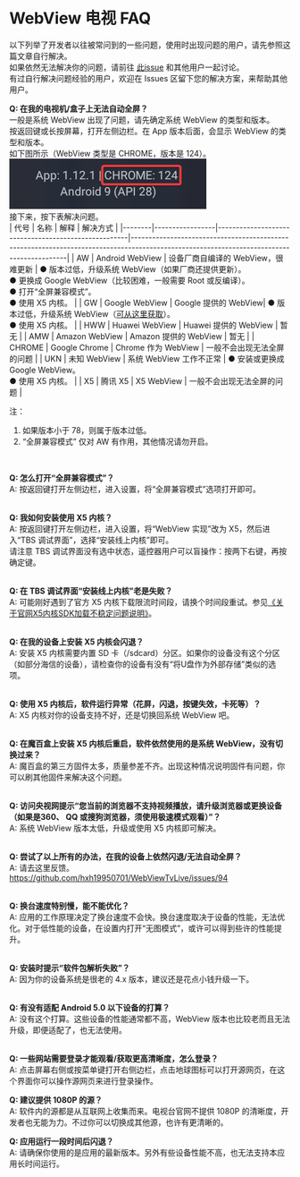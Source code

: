<h1>WebView 电视 FAQ</h1>

以下列举了开发者以往被常问到的一些问题，使用时出现问题的用户，请先参照这篇文章自行解决。<br/>
如果依然无法解决你的问题，请前往 [此issue](https://github.com/hxh19950701/WebViewTvLive/issues/94) 和其他用户一起讨论。<br/>
有过自行解决问题经验的用户，欢迎在 Issues 区留下您的解决方案，来帮助其他用户。<br/>

**Q: 在我的电视机/盒子上无法自动全屏？**<br/>
一般是系统 WebView 出现了问题，请先确定系统 WebView 的类型和版本。<br/>
按返回键或长按屏幕，打开左侧边栏。在 App 版本后面，会显示 WebView 的类型和版本。<br/>
如下图所示（WebView 类型是 CHROME，版本是 124）。<br/>
![img.png](images/image_8.png)<br/>
接下来，按下表解决问题。<br/>
| 代号   | 名称 | 解释 | 解决方式 |
|--------|-----------------|-----------------------------------------------------|------------------------------------------------------------------------------------------------------------------------------------------|
| AW     | Android WebView | 设备厂商自编译的 WebView，很难更新 | ● 版本过低，升级系统 WebView（如果厂商还提供更新）。<br/> ● 更换成 Google WebView（比较困难，一般需要 Root 或反编译）。<br/> ● 打开“全屏兼容模式”。<br/> ● 使用 X5 内核。 |
| GW     | Google WebView  | Google 提供的 WebView| ● 版本过低，升级系统 WebView（[可从这里获取](https://www.apkmirror.com/apk/google-inc/android-system-webview/)）。<br/> ● 使用 X5 内核。            |
| HWW    | Huawei WebView  | Huawei 提供的 WebView | 暂无 |
| AMW    | Amazon WebView  | Amazon 提供的 WebView  | 暂无 |
| CHROME | Google Chrome | Chrome 作为 WebView | 一般不会出现无法全屏的问题 |
| UKN | 未知 WebView | 系统 WebView 工作不正常 | ● 安装或更换成 Google WebView。<br/> ● 使用 X5 内核。 |
| X5 | 腾讯 X5 | X5 WebView | 一般不会出现无法全屏的问题 |

注：<br/>
1. 如果版本小于 78，则属于版本过低。<br/>
2. “全屏兼容模式” 仅对 AW 有作用，其他情况请勿开启。<br/>
<br/>

**Q: 怎么打开“全屏兼容模式”？**<br/>
A: 按返回键打开左侧边栏，进入设置，将“全屏兼容模式”选项打开即可。<br/>
<br/>

**Q: 我如何安装使用 X5 内核？**<br/>
A: 按返回键打开左侧边栏，进入设置，将“WebView 实现”改为 X5，然后进入“TBS 调试界面”，选择“安装线上内核”即可。<br/>
请注意 TBS 调试界面没有选中状态，遥控器用户可以盲操作：按两下右键，再按确定键。<br/>
<br/>

**Q: 在 TBS 调试界面“安装线上内核”老是失败？**<br/>
A: 可能刚好遇到了官方 X5 内核下载限流时间段，请换个时间段重试。参见[《关于官网X5内核SDK加载不稳定问题说明》](https://doc.weixin.qq.com/doc/w3_AGoAtwbdAFwlo0hmqkbTl6p19tCOV)。<br/>
<br/>

**Q: 在我的设备上安装 X5 内核会闪退？**<br/>
A: 安装 X5 内核需要内置 SD 卡（/sdcard）分区。如果你的设备没有这个分区（如部分海信的设备），请检查你的设备有没有“将U盘作为外部存储”类似的选项。<br/>
<br/>

**Q: 使用 X5 内核后，软件运行异常（花屏，闪退，按键失效，卡死等）？**<br/>
A: X5 内核对你的设备支持不好，还是切换回系统 WebView 吧。<br/>
<br/>

**Q: 在魔百盒上安装 X5 内核后重启，软件依然使用的是系统 WebView，没有切换过来？**<br/>
A: 魔百盒的第三方固件太多，质量参差不齐。出现这种情况说明固件有问题，你可以刷其他固件来解决这个问题。<br/>
<br/>

**Q: 访问央视网提示“您当前的浏览器不支持视频播放，请升级浏览器或更换设备（如果是360、 QQ 或搜狗浏览器，须使用极速模式观看）”？**<br/>
A: 系统 WebView 版本太低，升级或使用 X5 内核即可解决。<br/>
<br/>

**Q: 尝试了以上所有的办法，在我的设备上依然闪退/无法自动全屏？**<br/>
A: 请去这里反馈。https://github.com/hxh19950701/WebViewTvLive/issues/94<br/>
<br/>

**Q: 换台速度特别慢，能不能优化？**<br/>
A: 应用的工作原理决定了换台速度不会快。换台速度取决于设备的性能，无法优化。对于低性能的设备，在设置内打开“无图模式”，或许可以得到些许的性能提升。<br/>
<br/>

**Q: 安装时提示“软件包解析失败”？**<br/>
A: 因为你的设备系统是很老的 4.x 版本，建议还是花点小钱升级一下。<br/>
<br/>

**Q: 有没有适配 Android 5.0 以下设备的打算？**<br/>
A: 没有这个打算。这些设备的性能通常都不高，WebView 版本也比较老而且无法升级，即便适配了，也无法使用。<br/>
<br/>

**Q: 一些网站需要登录才能观看/获取更高清晰度，怎么登录？**<br/>
A: 点击屏幕右侧或按菜单键打开右侧边栏，点击地球图标可以打开源网页，在这个界面你可以操作源网页来进行登录操作。<br/>

**Q: 建议提供 1080P 的源？**<br/>
A: 软件内的源都是从互联网上收集而来。电视台官网不提供 1080P 的清晰度，开发者也无能为力。不过你可以切换成其他源，也许有更清晰的。<br/>

**Q: 应用运行一段时间后闪退？**<br/>
A: 请确保你使用的是应用的最新版本。另外有些设备性能不高，也无法支持本应用长时间运行。<br/>
<br/>